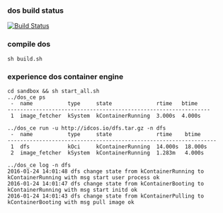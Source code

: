 ### dos build status
[![Build Status](https://travis-ci.org/imotai/dos.svg?branch=master)](https://travis-ci.org/imotai/dos)

### compile dos

```
sh build.sh
```

### experience dos container engine

```
cd sandbox && sh start_all.sh
../dos_ce ps
 -  name           type     state              rtime   btime
----------------------------------------------------------------
 1  image_fetcher  kSystem  kContainerRunning  3.000s  4.000s

../dos_ce run -u http://idcos.io/dfs.tar.gz -n dfs
 -  name           type     state              rtime    btime
------------------------------------------------------------------
 1  dfs            kOci     kContainerRunning  14.000s  18.000s
 2  image_fetcher  kSystem  kContainerRunning  1.283m   4.000s

../dos_ce log -n dfs
2016-01-24 14:01:48 dfs change state from kContainerRunning to kContainerRunning with msg start user process ok
2016-01-24 14:01:47 dfs change state from kContainerBooting to kContainerRunning with msg start initd ok
2016-01-24 14:01:43 dfs change state from kContainerPulling to kContainerBooting with msg pull image ok
```
